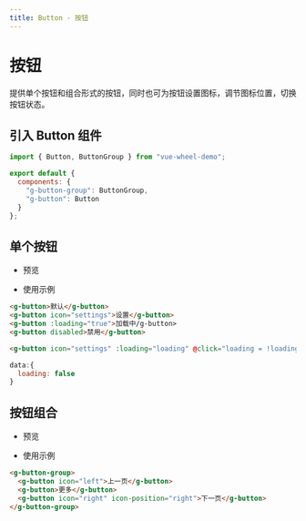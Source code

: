 ```yaml
---
title: Button - 按钮
---
```


# 按钮

提供单个按钮和组合形式的按钮，同时也可为按钮设置图标，调节图标位置，切换按钮状态。

## 引入 Button 组件

```js
import { Button, ButtonGroup } from "vue-wheel-demo";

export default {
  components: {
    "g-button-group": ButtonGroup,
    "g-button": Button
  }
};
```

## 单个按钮

- 预览

   <ClientOnly>
   <button-demos></button-demos>
   </ClientOnly>

- 使用示例
```html
<g-button>默认</g-button>
<g-button icon="settings">设置</g-button>
<g-button :loading="true">加载中/g-button>
<g-button disabled>禁用</g-button>
```
```html
<g-button icon="settings" :loading="loading" @click="loading = !loading">状态切换</g-button>
```
```js
data:{
  loading: false
}
```

## 按钮组合

- 预览

   <ClientOnly>
   <button-group-demos></button-group-demos>
   </ClientOnly>

- 使用示例
``` html
<g-button-group>
  <g-button icon="left">上一页</g-button>
  <g-button>更多</g-button>
  <g-button icon="right" icon-position="right">下一页</g-button>
</g-button-group>
```